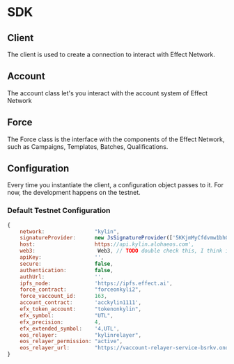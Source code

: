 # SDK

## Client
The client is used to create a connection to interact with Effect Network.

## Account
The account class let's you interact with the account system of Effect Network

## Force
The Force class is the interface with the components of the Effect Network, such as Campaigns, Templates, Batches, Qualifications.
## Configuration
Every time you instantiate the client, a configuration object passes to it. For now, the development happens on the testnet. 

<!-- ### Default Mainnet configuration

```js
{
    network:                "mainnet",
    signatureProvider:      new JsSignatureProvider(['5abc...5xyz']),
    host:                   'eos.greymass.com',
    web3:                   new Web3,
    apiKey:                 '',
    secure:                 false,
    authentication:         false,
    authUrl:                '',
    ipfs_node:              'https://ipfs.effect.ai',
    force_contract:         "forceonkyli2",
    account_contract:       'acckylin1111',
    efx_token_account:      "tokenonkylin",
    efx_symbol:             "EFX",
    efx_precision:          4,
    efx_extended_symbol:    '4,EFX',
    eos_relayer:            "pixeos1gswap",
    eos_relayer_permission: "active"
}
``` -->

### Default Testnet Configuration
```js
{
    network:                "kylin",
    signatureProvider:      new JsSignatureProvider(['5KKjmMyCfdvmw1bhGJ8gsUDGmaW1Dph3B9WVjYvyiQNMGJuvPG2']),
    host:                   https://api.kylin.alohaeos.com',
    web3:                    Web3, // TODO double check this, I think it should be something else.
    apiKey:                 '',
    secure:                 false,
    authentication:         false,
    authUrl:                '',
    ipfs_node:              'https://ipfs.effect.ai',
    force_contract:         "forceonkyli2",
    force_vaccount_id:      163,
    account_contract:       'acckylin1111',
    efx_token_account:      "tokenonkylin",
    efx_symbol:             "UTL",
    efx_precision:          4,
    efx_extended_symbol:    '4,UTL',
    eos_relayer:            "kylinrelayer",
    eos_relayer_permission: "active",
    eos_relayer_url:        "https://vaccount-relayer-service-bsrkv.ondigitalocean.app"
}
```